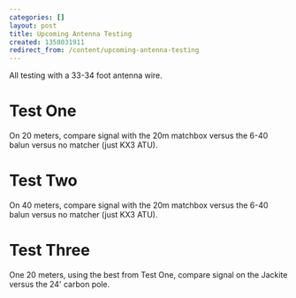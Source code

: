 ```yaml
---
categories: []
layout: post
title: Upcoming Antenna Testing
created: 1358031911
redirect_from: /content/upcoming-antenna-testing
---
```

All testing with a 33-34 foot antenna wire.

Test One
=======
On 20 meters, compare signal with the 20m matchbox versus the 6-40 balun versus no matcher (just KX3 ATU).

Test Two
=======
On 40 meters, compare signal with the 20m matchbox versus the 6-40 balun versus no matcher (just KX3 ATU).

Test Three
========
One 20 meters, using the best from Test One, compare signal on the Jackite versus the 24' carbon pole.
